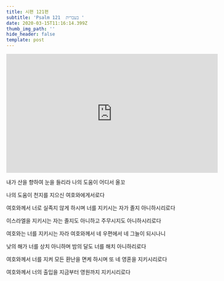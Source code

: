 ```yaml
---
title: 시편 121편
subtitle: 'Psalm 121  בעברית '
date: 2020-03-15T11:16:14.399Z
thumb_img_path: ''
hide_header: false
template: post
---
```

<iframe width="560" height="315" src="https://www.youtube.com/embed/jRSOhT45C5M" frameborder="0" allow="accelerometer; autoplay; encrypted-media; gyroscope; picture-in-picture" allowfullscreen></iframe>

<!--StartFragment-->

내가 산을 향하여 눈을 들리라 나의 도움이 어디서 올꼬

나의 도움이 천지를 지으신 여호와에게서로다

여호와께서 너로 실족지 않게 하시며 너를 지키시는 자가 졸지 아니하시리로다

이스라엘을 지키시는 자는 졸지도 아니하고 주무시지도 아니하시리로다

여호와는 너를 지키시는 자라 여호와께서 네 우편에서 네 그늘이 되시나니

낮의 해가 너를 상치 아니하며 밤의 달도 너를 해치 아니하리로다

여호와께서 너를 지켜 모든 환난을 면케 하시며 또 네 영혼을 지키시리로다

여호와께서 너의 출입을 지금부터 영원까지 지키시리로다